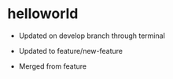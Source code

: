 # helloworld

- Updated on develop branch through terminal

- Updated to feature/new-feature

- Merged from feature

